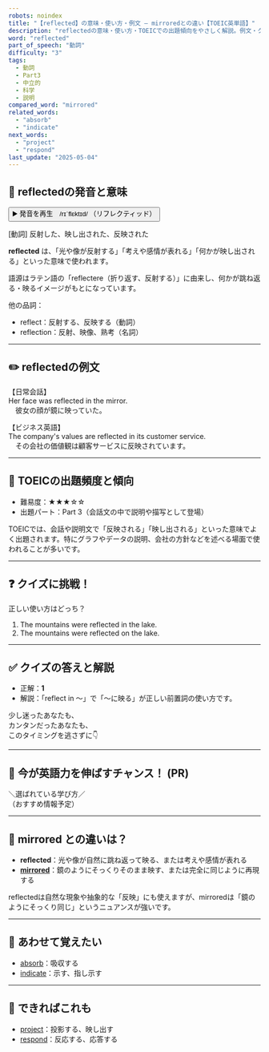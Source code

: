 ```yaml
---
robots: noindex
title: "【reflected】の意味・使い方・例文 ― mirroredとの違い【TOEIC英単語】"
description: "reflectedの意味・使い方・TOEICでの出題傾向をやさしく解説。例文・クイズ付きでmirroredとの違いもわかりやすく学べます。"
word: "reflected"
part_of_speech: "動詞"
difficulty: "3"
tags:
  - 動詞
  - Part3
  - 中立的
  - 科学
  - 説明
compared_word: "mirrored"
related_words:
  - "absorb"
  - "indicate"
next_words:
  - "project"
  - "respond"
last_update: "2025-05-04"
---
```


## 🔰 reflectedの発音と意味

<button class="play-audio" onclick="playTTS('reflected')">
  <span class="play-audio-main">
    ▶️ 発音を再生　/rɪˈflɛktɪd/
  </span>
  <span class="play-audio-sub">
    （リフレクティッド）
  </span>
</button>

[動詞] 反射した、映し出された、反映された

**reflected** は、「光や像が反射する」「考えや感情が表れる」「何かが映し出される」といった意味で使われます。

語源はラテン語の「reflectere（折り返す、反射する）」に由来し、何かが跳ね返る・映るイメージがもとになっています。

他の品詞：  
- reflect：反射する、反映する（動詞）
- reflection：反射、映像、熟考（名詞）

---

## ✏️ reflectedの例文

【日常会話】  
Her face was reflected in the mirror.  
　彼女の顔が鏡に映っていた。

【ビジネス英語】  
The company's values are reflected in its customer service.  
　その会社の価値観は顧客サービスに反映されています。

---

## 🎯 TOEICの出題頻度と傾向

- 難易度：★★★☆☆
- 出題パート：Part 3（会話文の中で説明や描写として登場）

TOEICでは、会話や説明文で「反映される」「映し出される」といった意味でよく出題されます。特にグラフやデータの説明、会社の方針などを述べる場面で使われることが多いです。

---

## ❓ クイズに挑戦！

正しい使い方はどっち？

1. The mountains were reflected in the lake.  
2. The mountains were reflected on the lake.

---

## ✅ クイズの答えと解説

- 正解：**1**
- 解説：「reflect in ～」で「～に映る」が正しい前置詞の使い方です。

少し迷ったあなたも、  
カンタンだったあなたも、  
このタイミングを逃さずに👇️

---

## 🚀 今が英語力を伸ばすチャンス！ (PR)

<div class="info-center">
＼選ばれている学び方／<br>  
（おすすめ情報予定）
</div>

---

## 🤔  mirrored との違いは？

- **reflected**：光や像が自然に跳ね返って映る、または考えや感情が表れる
- **[mirrored](/word/mirrored)**：鏡のようにそっくりそのまま映す、または完全に同じように再現する

reflectedは自然な現象や抽象的な「反映」にも使えますが、mirroredは「鏡のようにそっくり同じ」というニュアンスが強いです。

---

## 🧩 あわせて覚えたい

- [absorb](/word/absorb)：吸収する
- [indicate](/word/indicate)：示す、指し示す

---

## 📖 できればこれも

- [project](/word/project)：投影する、映し出す
- [respond](/word/respond)：反応する、応答する

<!-- cvid: aid09_bid31 -->
